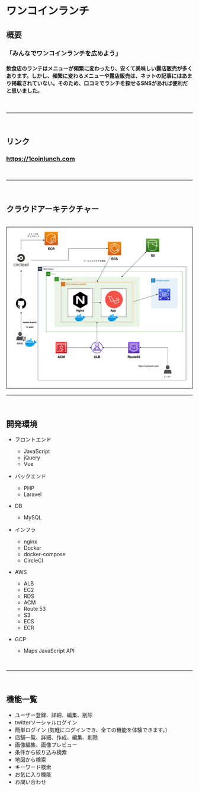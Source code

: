 # ワンコインランチ

## 概要
### 「みんなでワンコインランチを広めよう」
#### 飲食店のランチはメニューが頻繁に変わったり、安くて美味しい露店販売が多くあります。しかし、頻繁に変わるメニューや露店販売は、ネットの記事にはあまり掲載されていない。そのため、口コミでランチを探せるSNSがあれば便利だと思いました。
<br>

***
<br>

## リンク
### https://1coinlunch.com
<br>

***
<br>

## クラウドアーキテクチャー
<br>
<img src="./cloud-architecture.png" alt="エビフライトライアングル" title="サンプル">



***
<br>

## 開発環境
* フロントエンド
  * JavaScript
  * jQuery
  * Vue

* バックエンド
  * PHP
  * Laravel

* DB
  * MySQL

* インフラ
  * nginx
  * Docker
  * docker-compose
  * CircleCI

* AWS
  * ALB
  * EC2
  * RDS
  * ACM
  * Route 53
  * S3
  * ECS
  * ECR

* GCP
  * Maps JavaScript API

<br>

***
<br>

## 機能一覧
  * ユーザー登録、詳細、編集、削除
  * twitterソーシャルログイン
  * 簡単ログイン (気軽にログインでき、全ての機能を体験できます。)
  * 店舗一覧、詳細、作成、編集、削除
  * 画像編集、画像プレビュー
  * 条件から絞り込み検索
  * 地図から検索
  * キーワード検索
  * お気に入り機能
  * お問い合わせ